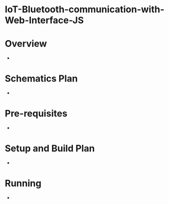 # IoT-Bluetooth-communication-with-Web-Interface-JS

# Overview
  -
  
# Schematics Plan
  -

# Pre-requisites
  -

# Setup and Build Plan
  -

# Running
 -
